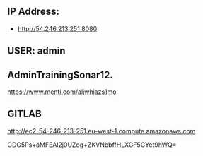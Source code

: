 ## IP Address:
- http://54.246.213.251:8080
## USER: admin
## AdminTrainingSonar12.


https://www.menti.com/aljwhiazs1mo


## GITLAB

http://ec2-54-246-213-251.eu-west-1.compute.amazonaws.com

GDG5Ps+aMFEAl2j0UZog+ZKVNbbffHLXGF5CYet9hWQ=